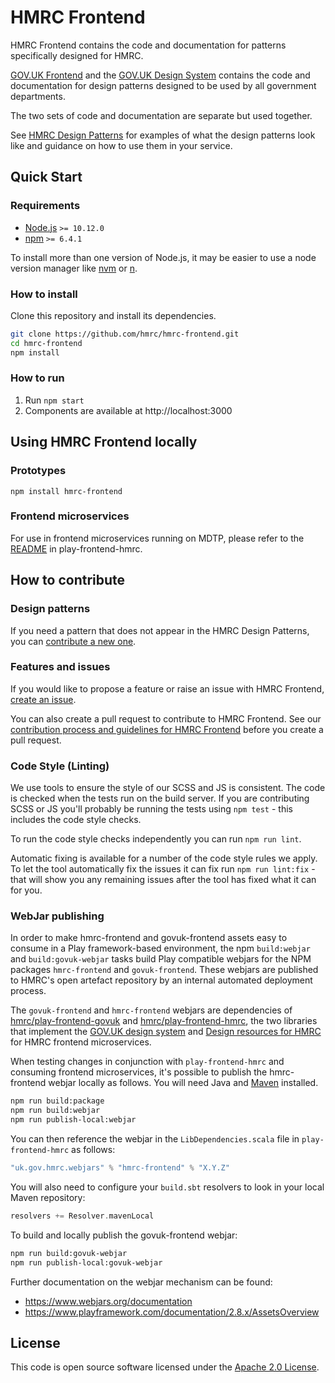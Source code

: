 # HMRC Frontend

HMRC Frontend contains the code and documentation for patterns specifically designed for HMRC.

[GOV.UK Frontend](https://github.com/alphagov/govuk-frontend) and the [GOV.UK Design System](https://design-system.service.gov.uk/) contains the code and documentation for design patterns designed to be used by all government departments.

The two sets of code and documentation are separate but used together.

See [HMRC Design Patterns](https://design.tax.service.gov.uk/hmrc-design-patterns/) for examples of what the design patterns look like and guidance on how to use them in your service.

## Quick Start

### Requirements

* [Node.js](https://nodejs.org/en/) `>= 10.12.0`
* [npm](https://www.npmjs.com/) `>= 6.4.1`

To install more than one version of Node.js, it may be easier to use a node version manager like [nvm](https://github.com/creationix/nvm) or [n](https://github.com/tj/n).

### How to install

Clone this repository and install its dependencies.

```bash
git clone https://github.com/hmrc/hmrc-frontend.git
cd hmrc-frontend
npm install
```

### How to run

1. Run `npm start`
2. Components are available at http://localhost:3000

## Using HMRC Frontend locally

### Prototypes

`npm install hmrc-frontend`

### Frontend microservices

For use in frontend microservices running on MDTP, please refer to the [README](https://www.github.com/hmrc/play-frontend-hmrc)
 in play-frontend-hmrc.
    
## How to contribute

### Design patterns

If you need a pattern that does not appear in the HMRC Design Patterns, you can [contribute a new one](https://github.com/hmrc/design-patterns/issues/new).

### Features and issues

If you would like to propose a feature or raise an issue with HMRC Frontend, [create an issue](https://github.com/hmrc/hmrc-frontend/issues/new).

You can also create a pull request to contribute to HMRC Frontend. See our [contribution process and guidelines for HMRC Frontend](CONTRIBUTING.md) before you create a pull request.

### Code Style (Linting)

We use tools to ensure the style of our SCSS and JS is consistent.  The code is checked when the tests
run on the build server.  If you are contributing SCSS or JS you'll probably be running
the tests using `npm test` - this includes the code style checks.

To run the code style checks independently you can run `npm run lint`.

Automatic fixing is available for a number of the code style rules we apply.  To let the tool
automatically fix the issues it can fix run `npm run lint:fix` - that will show you any remaining
issues after the tool has fixed what it can for you.

### WebJar publishing

In order to make hmrc-frontend and govuk-frontend assets easy to consume in a Play framework-based environment,
the npm `build:webjar` and `build:govuk-webjar` tasks build Play compatible webjars for the NPM packages 
`hmrc-frontend` and `govuk-frontend`. These webjars are published to HMRC's open artefact repository 
by an internal automated deployment process.

The `govuk-frontend` and `hmrc-frontend` webjars are dependencies of
[hmrc/play-frontend-govuk](https://www.github.com/hmrc/play-frontend-govuk) and [hmrc/play-frontend-hmrc](https://www.github.com/hmrc/play-frontend-hmrc),
the two libraries that implement the [GOV.UK design system](https://design-system.service.gov.uk/)
and [Design resources for HMRC](https://design.tax.service.gov.uk/)
for HMRC frontend microservices.

When testing changes in conjunction with `play-frontend-hmrc` and consuming frontend microservices,
it's possible to publish the hmrc-frontend webjar locally as follows. You will need Java and [Maven](https://maven.apache.org/install.html)
installed.

```bash
npm run build:package
npm run build:webjar
npm run publish-local:webjar
```

You can then reference the webjar in the `LibDependencies.scala` file in `play-frontend-hmrc` as follows:

```sbt
"uk.gov.hmrc.webjars" % "hmrc-frontend" % "X.Y.Z"
```

You will also need to configure your `build.sbt` resolvers to look in your local Maven repository:

```sbt
resolvers += Resolver.mavenLocal
```

To build and locally publish the govuk-frontend webjar:

```bash
npm run build:govuk-webjar
npm run publish-local:govuk-webjar
```

Further documentation on the webjar mechanism can be found:

* https://www.webjars.org/documentation
* https://www.playframework.com/documentation/2.8.x/AssetsOverview

## License

This code is open source software licensed under the [Apache 2.0 License]("http://www.apache.org/licenses/LICENSE-2.0.html").
